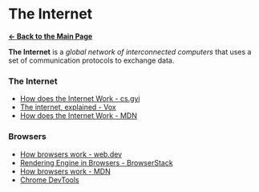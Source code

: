 # The Internet

[**&larr; Back to the Main Page**](./../README.md)

**The Internet** is a _global network of interconnected computers_ that uses a set of communication protocols to exchange data.

### The Internet

- [How does the Internet Work - cs.gyi](https://cs.fyi/guide/how-does-internet-work)
- [The internet, explained - Vox](https://www.vox.com/2014/6/16/18076282/the-internet)
- [How does the Internet Work - MDN](https://developer.mozilla.org/en-US/docs/Learn/Common_questions/Web_mechanics/How_does_the_Internet_work)

### Browsers

- [How browsers work - web.dev](https://web.dev/howbrowserswork/)
- [Rendering Engine in Browsers - BrowserStack](https://www.browserstack.com/guide/browser-rendering-engine)
- [How browsers work - MDN](https://developer.mozilla.org/en-US/docs/Web/Performance/How_browsers_work)
- [Chrome DevTools](https://developer.chrome.com/docs/devtools/)

<!-- The Web -->

<!-- Web Hosting -->

<br>
